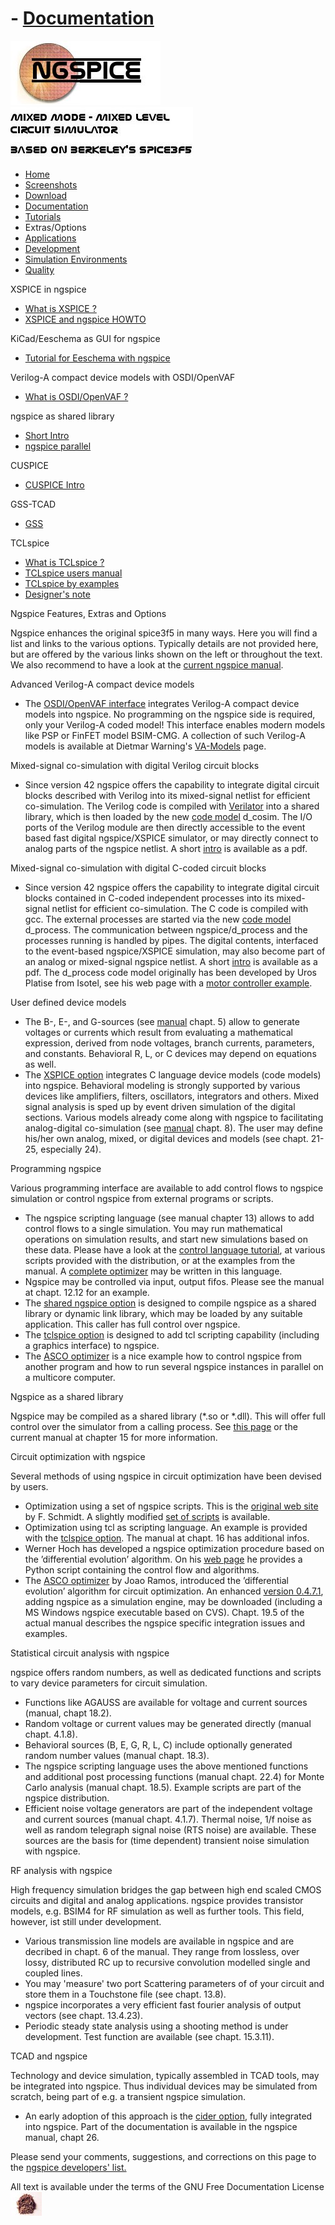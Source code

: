 # - [Documentation](./Docs.Html)

![NGSPICE](./images/nglogo.jpg) ![Mixed mode - mixed level circuit simulator - based on Berkeley's Spice3f5](./images/ngtext2.jpg) [](https://sourceforge.net/projects/ngspice)

- [Home](./index.html)
- [Screenshots](./screens.html)
- [Download](./download.html)
- [Documentation](./docs.html)
- [Tutorials](./tutorials.html)
- Extras/Options
- [Applications](./applic.html)
- [Development](./devel.html)
- [Simulation Environments](./resources.html)
- [Quality](./quality.html)

XSPICE in ngspice

- [What is XSPICE ?](./xspice.html)
- [XSPICE and ngspice HOWTO](./xspicehowto.html)

KiCad/Eeschema as GUI for ngspice

- [Tutorial for Eeschema with ngspice](./ngspice-eeschema.html)

Verilog-A compact device models with OSDI/OpenVAF

- [What is OSDI/OpenVAF ?](./osdi.html)

ngspice as shared library

- [Short Intro](./shared.html)
- [ngspice parallel](./parallel.html)

CUSPICE

- [CUSPICE Intro](./cuspice.html)

GSS-TCAD

- [GSS](./gss.html)

TCLspice

- [What is TCLspice ?](./tclspice.html)
- [TCLspice users manual](./tclusers.html)
- [TCLspice by examples](./tclexamples.html)
- [Designer's note](./tclnotes.html)

Ngspice Features, Extras and Options

Ngspice enhances the original spice3f5 in many ways. Here you will find a list and links to the various options. Typically details are not provided here, but are offered by the various links shown on the left or throughout the text. We also recommend to have a look at the [current ngspice manual](./docs/ngspice-manual.pdf).

Advanced Verilog-A compact device models

- The [OSDI/OpenVAF interface](./osdi.html) integrates Verilog-A compact device models into ngspice. No programming on the ngspice side is required, only your Verilog-A coded model! This interface enables modern models like PSP or FinFET model BSIM-CMG. A collection of such Verilog-A models is available at Dietmar Warning's [VA-Models](https://github.com/dwarning/VA-Models) page.

Mixed-signal co-simulation with digital Verilog circuit blocks

- Since version 42 ngspice offers the capability to integrate digital circuit blocks described with Verilog into its mixed-signal netlist for efficient co-simulation. The Verilog code is compiled with [Verilator](https://www.veripool.org/verilator/) into a shared library, which is then loaded by the new [code model](./xspice.html) d\_cosim. The I/O ports of the Verilog module are then directly accessible to the event based fast digital ngspice/XSPICE simulator, or may directly connect to analog parts of the ngspice netlist. A short [intro](./docs/others/Verilog-CoSim.pdf) is available as a pdf.

Mixed-signal co-simulation with digital C-coded circuit blocks

- Since version 42 ngspice offers the capability to integrate digital circuit blocks contained in C-coded independent processes into its mixed-signal netlist for efficient co-simulation. The C code is compiled with gcc. The external processes are started via the new [code model](./xspice.html) d\_process. The communication between ngspice/d\_process and the processes running is handled by pipes. The digital contents, interfaced to the event-based ngspice/XSPICE simulation, may also become part of an analog or mixed-signal ngspice netlist. A short [intro](./docs/others/c-process-CoSim.pdf) is available as a pdf. The d\_process code model originally has been developed by Uros Platise from Isotel, see his web page with a [motor controller example](http://www.isotel.eu/mixedsim/embedded/motorforce).

User defined device models

- The B-, E-, and G-sources (see [manual](./docs/ngspice-manual.pdf) chapt. 5) allow to generate voltages or currents which result from evaluating a mathematical expression, derived from node voltages, branch currents, parameters, and constants. Behavioral R, L, or C devices may depend on equations as well.
- The [XSPICE option](./xspice.html) integrates C language device models (code models) into ngspice. Behavioral modeling is strongly supported by various devices like amplifiers, filters, oscillators, integrators and others. Mixed signal analysis is sped up by event driven simulation of the digital sections. Various models already come along with ngspice to facilitating analog-digital co-simulation (see [manual](./docs/ngspice-manual.pdf) chapt. 8). The user may define his/her own analog, mixed, or digital devices and models (see chapt. 21-25, especially 24).

Programming ngspice

Various programming interface are available to add control flows to ngspice simulation or control ngspice from external programs or scripts.

- The ngspice scripting language (see manual chapter 13) allows to add control flows to a single simulation. You may run mathematical operations on simulation results, and start new simulations based on these data. Please have a look at the [control language tutorial](./ngspice-control-language-tutorial.html), at various scripts provided with the distribution, or at the examples from the manual. A [complete optimizer](#scripts) may be written in this language.
- Ngspice may be controlled via input, output fifos. Please see the manual at chapt. 12.12 for an example.
- The [shared ngspice option](./shared.html) is designed to compile ngspice as a shared library or dynamic link library, which may be loaded by any suitable application. This caller has full control over ngspice.
- The [tclspice option](./tclspice.html) is designed to add tcl scripting capability (including a graphics interface) to ngspice.
- The [ASCO optimizer](#ASCOo) is a nice example how to control ngspice from another program and how to run several ngspice instances in parallel on a multicore computer.

Ngspice as a shared library

Ngspice may be compiled as a shared library (\*.so or \*.dll). This will offer full control over the simulator from a calling process. See [this page](./shared.html) or the current manual at chapter 15 for more information.

Circuit optimization with ngspice

Several methods of using ngspice in circuit optimization have been devised by users.

- Optimization using a set of ngspice scripts. This is the [original web site](http://members.aon.at/fschmid7/page_2_1.html) by F. Schmidt. A slightly modified [set of scripts](https://ngspice.sourceforge.io/optimizers/ngspice-optimizer.7z) is available.
- Optimization using tcl as scripting language. An example is provided with the [tclspice option](./tclexamples.html). The manual at chapt. 16 has additional infos.
- Werner Hoch has developed a ngspice optimization procedure based on the ’differential evolution’ algorithm. On his [web page](http://www.h-renrew.de/h/python_spice/optimisation.html) he provides a Python script containing the control flow and algorithms.
- The [ASCO optimizer](http://asco.sourceforge.net/) by Joao Ramos, introduced the ’differential evolution’ algorithm for circuit optimization. An enhanced [version 0.4.7.1](https://ngspice.sourceforge.io/optimizers/asco-dist.7z), adding ngspice as a simulation engine, may be downloaded (including a MS Windows ngspice executable based on CVS). Chapt. 19.5 of the actual manual describes the ngspice specific integration issues and examples.

Statistical circuit analysis with ngspice

ngspice offers random numbers, as well as dedicated functions and scripts to vary device parameters for circuit simulation.

- Functions like AGAUSS are available for voltage and current sources (manual, chapt 18.2).
- Random voltage or current values may be generated directly (manual chapt. 4.1.8).
- Behavioral sources (B, E, G, R, L, C) include optionally generated random number values (manual chapt. 18.3).
- The ngspice scripting language uses the above mentioned functions and additional post processing functions (manual chapt. 22.4) for Monte Carlo analysis (manual chapt. 18.5). Example scripts are part of the ngspice distribution.
- Efficient noise voltage generators are part of the independent voltage and current sources (manual chapt. 4.1.7). Thermal noise, 1/f noise as well as random telegraph signal noise (RTS noise) are available. These sources are the basis for (time dependent) transient noise simulation with ngspice.

RF analysis with ngspice

High frequency simulation bridges the gap between high end scaled CMOS circuits and digital and analog applications. ngspice provides transistor models, e.g. BSIM4 for RF simulation as well as further tools. This field, however, ist still under development.

- Various transmission line models are available in ngspice and are decribed in chapt. 6 of the manual. They range from lossless, over lossy, distributed RC up to recursive convolution modelled single and coupled lines.
- You may 'measure' two port Scattering parameters of of your circuit and store them in a Touchstone file (see chapt. 13.8).
- ngspice incorporates a very efficient fast fourier analysis of output vectors (see chapt. 13.4.23).
- Periodic steady state analysis using a shooting method is under development. Test function are available (see chapt. 15.3.11).

TCAD and ngspice

Technology and device simulation, typically assembled in TCAD tools, may be integrated into ngspice. Thus individual devices may be simulated from scratch, being part of e.g. a transient ngspice simulation.

- An early adoption of this approach is the [cider option](https://www2.eecs.berkeley.edu/Pubs/TechRpts/1993/ERL-93-51.pdf), fully integrated into ngspice. Part of the documentation is available in the ngspice manual, chapt 26.

Please send your comments, suggestions, and corrections on this page to the [ngspice developers' list.](https://sourceforge.net/mailarchive/forum.php?forum_name=ngspice-devel)

 All text is available under the terms of the GNU Free Documentation License ![](./images/spice.jpg)
